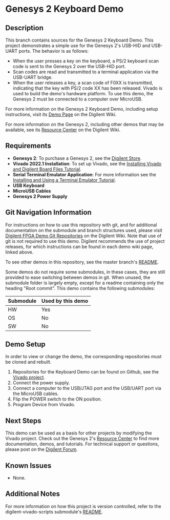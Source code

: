 Genesys 2 Keyboard Demo
==========================

Description
-----------
This branch contains sources for the Genesys 2 Keyboard Demo. This project demonstrates a simple use for the Genesys 2's USB-HID and USB-UART ports. The behavior is as follows:
* When the user presses a key on the keyboard, a PS/2 keyboard scan code is sent to the Genesys 2 over the USB-HID port.
* Scan codes are read and transmitted to a terminal application via the USB-UART bridge.
* When the user releases a key, a scan code of F0XX is transmitted, indicating that the key with PS/2 code XX has been released.
Vivado is used to build the demo's hardware platform.  To use this demo, the Genesys 2 must be connected to a computer over MicroUSB.

For more information on the Genesys 2 Keyboard Demo, including setup instructions, visit its [Demo Page](https://digilent.com/reference/programmable-logic/genesys-2/demos/keyboard) on the Digilent Wiki.

For more information on the Genesys 2, including other demos that may be available, see its [Resource Center](https://digilent.com/reference/programmable-logic/genesys-2/start) on the Digilent Wiki.

Requirements
------------
* **Genesys 2**: To purchase a Genesys 2, see the [Digilent Store](https://digilent.com/shop/genesys-2-kintex-7-fpga-development-board/).
* **Vivado 2022.1 Installation**: To set up Vivado, see the [Installing Vivado and Digilent Board Files Tutorial](https://reference.digilentinc.com/vivado/installing-vivado/start).
* **Serial Terminal Emulator Application**: For more information see the [Installing and Using a Terminal Emulator Tutorial](https://reference.digilentinc.com/learn/programmable-logic/tutorials/tera-term).
* **USB Keyboard**
* **MicroUSB Cables**
* **Genesys 2 Power Supply**

Git Navigation Information
--------------------------
For instructions on how to use this repository with git, and for additional documentation on the submodule and branch structures used, please visit [Digilent FPGA Demo Git Repositories](https://reference.digilentinc.com/reference/programmable-logic/documents/git) on the Digilent Wiki. Note that use of git is not required to use this demo. Digilent recommends the use of project releases, for which instructions can be found in each demo wiki page, linked above.

To see other demos in this repository, see the master branch's [README](https://github.com/Digilent/Genesys-2).

Some demos do not require some submodules, in these cases, they are still provided to ease switching between demos in git. When unused, the submodule folder is largely empty, except for a readme containing only the heading "Root commit". This demo contains the following submodules:

| Submodule | Used by this demo |
|-----------|-------------------|
| HW        | Yes      |
| OS        | No       |
| SW        | No      |

Demo Setup
----------
In order to view or change the demo, the corresponding repositories must be cloned and rebuilt.

1. Repositories for the Keyboard Demo can be found on Github, see the [Vivado project](https://github.com/Digilent/Genesys-2-HW/tree/Keyboard/master).
2. Connect the power supply.
3. Connect a computer to the USB/JTAG port and the USB/UART port via the MicroUSB cables.
4. Flip the POWER switch to the ON position.
5. Program Device from Vivado.

Next Steps
----------
This demo can be used as a basis for other projects by modifying the Vivado project.
Check out the Genesys 2's [Resource Center](https://reference.digilentinc.com/programmable-logic/genesys-2/start) to find more documentation, demos, and tutorials.
For technical support or questions, please post on the [Digilent Forum](forum.digilentinc.com).

Known Issues
------------
* None.

Additional Notes
----------------
For more information on how this project is version controlled, refer to the digilent-vivado-scripts submodule's [README](https://github.com/digilent/digilent-vivado-scripts).

